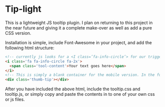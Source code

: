 Tip-light
=========

This is a lightweight JS tooltip plugin. I plan on returning to this project in the near future and giving it a complete make-over as well as add a pure CSS version.

Installation is simple, include Font-Awesome in your project, and add the following html structure:
```html
<!-- currently js looks for a <I class=’fa-info-circle’> for our trigger --> 
<i class='fa fa-info-circle fa-2x'>
  <span class='tool-content'>Your text goes here</span>
</i>
<!-- This is simply a blank container for the mobile version. In the future, I will be adding code that will automatically take care of this, but for now, go ahead and include it. -->
<div class='thumb-tip'></div>
```

After you have included the above html, include the tooltip.css and tooltip.js, or simply copy and paste the contents in to one of your own css or js files.
